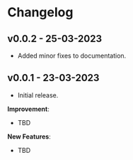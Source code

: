 # Changelog

## v0.0.2 - 25-03-2023
- Added minor fixes to documentation.

## v0.0.1 - 23-03-2023
- Initial release.


**Improvement**:

-   TBD

**New Features**:

-   TBD

